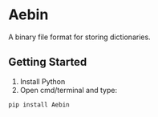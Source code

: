 # Aebin
A binary file format for storing dictionaries.

## Getting Started
1) Install Python
2) Open cmd/terminal and type:

```
pip install Aebin
```